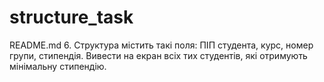 # structure_task
README.md
6. Структура містить такі поля: ПІП студента, курс, номер групи, стипендія.
Вивести на екран всіх тих студентів, які отримують мінімальну стипендію.
